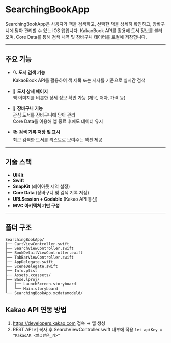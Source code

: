 # SearchingBookApp

SearchingBookApp은 사용자가 책을 검색하고, 선택한 책을 상세히 확인하고, 장바구니에 담아 관리할 수 있는 iOS 앱입니다. KakaoBook API를 활용해 도서 정보를 불러오며, Core Data를 통해 검색 내역 및 장바구니 데이터를 로컬에 저장합니다.

---

## 주요 기능

- 🔍 **도서 검색 기능**  
  KakaoBook API를 활용하여 책 제목 또는 저자를 기준으로 실시간 검색

- 📖 **도서 상세 페이지**  
  책 이미지를 비롯한 상세 정보 확인 가능 (제목, 저자, 가격 등)

- 🛒 **장바구니 기능**  
  관심 도서를 장바구니에 담아 관리  
  Core Data를 이용해 앱 종료 후에도 데이터 유지

- 📚 **검색 기록 저장 및 표시**  
  최근 검색한 도서를 리스트로 보여주는 섹션 제공

---

## 기술 스택

- **UIKit**
- **Swift**
- **SnapKit** (레이아웃 제약 설정)
- **Core Data** (장바구니 및 검색 기록 저장)
- **URLSession + Codable** (Kakao API 통신)
- **MVC 아키텍처 기반 구성**

---

## 폴더 구조
```plaintext
SearchingBookApp/
├── CartViewController.swift  
├── SearchViewController.swift  
├── BookDetailViewController.swift  
├── TabBarViewController.swift  
├── AppDelegate.swift  
├── SceneDelegate.swift  
├── Info.plist  
├── Assets.xcassets/
├── Base.lproj/
│   ├── LaunchScreen.storyboard  
│   └── Main.storyboard  
└── SearchingBookApp.xcdatamodeld/
```

## Kakao API 연동 방법
1.	https://developers.kakao.com 접속 → 앱 생성
2.	REST API 키 복사 후 SearchViewController.swift 내부에 적용
``` let apiKey = "KakaoAK <발급받은_키>" ```
